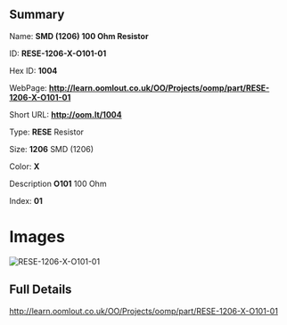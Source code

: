 

## Summary
 
Name: __SMD (1206) 100 Ohm Resistor__

ID: __RESE-1206-X-O101-01__

Hex ID: __1004__

WebPage: __http://learn.oomlout.co.uk/OO/Projects/oomp/part/RESE-1206-X-O101-01__

Short URL: __http://oom.lt/1004__


Type: __RESE__ Resistor 

Size: __1206__ SMD (1206) 

Color: __X__  

Description __O101__ 100 Ohm 

Index: __01__


 # Images
![RESE-1206-X-O101-01](http://oomlout.com/oomp-gen/parts/RESE-1206-X-O101-01/RESE-1206-X-O101-01_420.jpg)



 ## Full Details

 http://learn.oomlout.co.uk/OO/Projects/oomp/part/RESE-1206-X-O101-01














